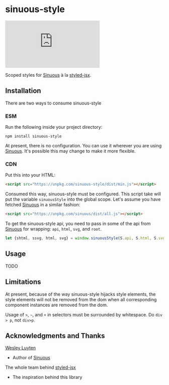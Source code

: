 # sinuous-style

![Badge size](https://img.badgesize.io/https://unpkg.com/sinuous-style/dist/min.js?v=1&compression=gzip&label=gzip&style=flat-square)

Scoped styles for [Sinuous](https://github.com/luwes/sinuous) à la [styled-jsx](https://github.com/zeit/styled-jsx).

## Installation

There are two ways to consume sinuous-style

### ESM

Run the following inside your project directory:

`npm install sinuous-style`

At present, there is no configuration. You can use it wherever you are using [Sinuous](https://github.com/luwes/sinuous). It's possible this may change to make it more flexible.


### CDN

Put this into your HTML:

```html
<script src="https://unpkg.com/sinuous-style/dist/min.js"></script>
```

Consumed this way, sinuous-style must be configured. This script take will put the variable `sinuousStyle` into the global scope. Let's assume you have fetched [Sinuous](https://github.com/luwes/sinuous) in a similar fashion:

```html
<script src="https://unpkg.com/sinuous/dist/all.js"></script>
```

To get the sinuous-style api, you need to pass in some of the api from [Sinuous](https://github.com/luwes/sinuous) for wrapping: `api`, `html`, `svg`, and `root`. 

```js
let {shtml, ssvg, html, svg} = window.sinuousStyle(S.api, S.html, S.svg, S.root)
```

## Usage

TODO

## Limitations

At present, because of the way sinuous-style hijacks style elements, the style elements will not be removed from the dom when all corresponding component instances are removed from the dom. 

Usage of `>`, `~`, and `+` in selectors must be surrounded by whitespace.
Do `div > p`, not `div>p`.

## Acknowledgments and Thanks

[Wesley Luyten](https://github.com/luwes) 

- Author of [Sinuous](https://github.com/luwes/sinuous)

The whole team behind [styled-jsx](https://github.com/zeit/styled-jsx)

- The inspiration behind this library